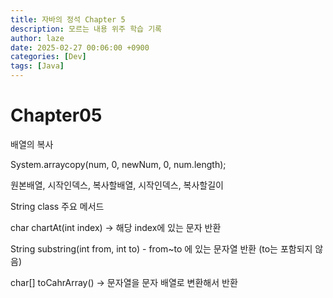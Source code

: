 ```yaml
---
title: 자바의 정석 Chapter 5
description: 모르는 내용 위주 학습 기록
author: laze
date: 2025-02-27 00:06:00 +0900
categories: [Dev]
tags: [Java]
---
```

# Chapter05

배열의 복사

System.arraycopy(num, 0, newNum, 0, num.length);

원본배열, 시작인덱스, 복사할배열, 시작인덱스, 복사할길이

String class 주요 메서드

char chartAt(int index) → 해당 index에 있는 문자 반환

String substring(int from, int to) - from~to 에 있는 문자열 반환 (to는 포함되지 않음)

char[] toCahrArray() → 문자열을 문자 배열로 변환해서 반환